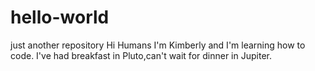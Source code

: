 # hello-world
just another repository
Hi Humans
I'm Kimberly and I'm learning how to code.
I've had breakfast in Pluto,can't wait for dinner in Jupiter.
